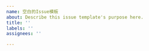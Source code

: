 ```yaml
---
name: 空白的Issue模板
about: Describe this issue template's purpose here.
title: ''
labels: ''
assignees: ''

---
```



